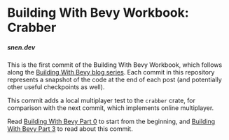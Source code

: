 # Building With Bevy Workbook: Crabber

##### snen.dev

This is the first commit of the Building With Bevy Workbook, which follows along
the [Building With Bevy blog series](https://blog.snen.dev/building-with-bevy).
Each commit in this repository represents a snapshot of the code at the end of
each post (and potentially other useful checkpoints as well).

This commit adds a local multiplayer test to the `crabber` crate, for comparison
with the next commit, which implements online multiplayer.

Read
[Building With Bevy Part 0](https://blog.snen.dev/building-with-bevy/00-introduction)
to start from the beginning, and
[Building With Bevy Part 3](https://blog.snen.dev/building-with-bevy/02-implementing-crabber)
to read about this commit.
